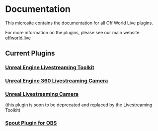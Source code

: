 # Documentation

This microsite contains the documentation for all Off World Live plugins.

For more information on the plugins, please see our main website: [offworld.live](https://offworld.live)

## Current Plugins

### [Unreal Engine Livestreaming Toolkit](./livestreaming-toolkit/README.md)

### [Unreal Engine 360 Livestreaming Camera](./360-camera/README.md)

### [Unreal Livestreaming Camera](./unreal-livestreaming-camera/README.md) 
(this plugin is soon to be deprecated and replaced by the Livestreaming Toolkit)

### [Spout Plugin for OBS](./obs-spout-plugin/README.md)